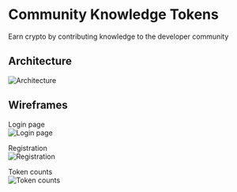 # Community Knowledge Tokens

Earn crypto by contributing knowledge to the developer community

## Architecture
![Architecture](/CKT_architecture.png)

## Wireframes
Login page  
![Login page](/Wireframes/CKT_login.png)

Registration  
![Registration](/Wireframes/CKT_first.png)

Token counts  
![Token counts](/Wireframes/CKT_second.png)

